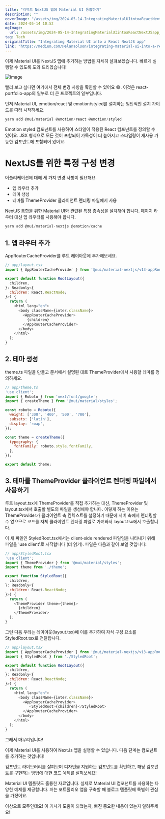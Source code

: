 ```yaml
---
title: "리액트 NextJS 앱에 Material UI 통합하기"
description: ""
coverImage: "/assets/img/2024-05-14-IntegratingMaterialUIintoaReactNextJSapp_0.png"
date: 2024-05-14 10:52
ogImage: 
  url: /assets/img/2024-05-14-IntegratingMaterialUIintoaReactNextJSapp_0.png
tag: Tech
originalTitle: "Integrating Material UI into a React NextJS app"
link: "https://medium.com/@elanaolson/integrating-material-ui-into-a-react-nextjs-app-55a95e15d767"
---
```



이제 Material UI를 NextJS 앱에 추가하는 방법을 자세히 살펴보겠습니다. 빠르게 실행할 수 있도록 도와 드리겠습니다!

![image](/assets/img/2024-05-14-IntegratingMaterialUIintoaReactNextJSapp_0.png)

빨리 보고 싶다면 여기에서 전체 변경 사항을 확인할 수 있어요 😄. 이것은 react-portfolio-app의 일부로 더 큰 프로젝트의 일부입니다.

먼저 Material UI, emotion/react 및 emotion/styled를 설치하는 일반적인 설치 가이드를 따라 시작하세요.



```js
yarn add @mui/material @emotion/react @emotion/styled
```

Emotion styled 컴포넌트를 사용하여 스타일이 적용된 React 컴포넌트를 정의할 수 있어요. JSX 형식으로 모든 것이 포함되어 가독성이 더 높아지고 스타일링이 재사용 가능한 컴포넌트에 포함되어 있어요.

# NextJS를 위한 특정 구성 변경

어플리케이션에 대해 세 가지 변경 사항이 필요해요.



- 앱 라우터 추가
- 테마 생성
- 테마를 ThemeProvider 클라이언트 렌더링 파일에서 사용

NextJS 통합을 위한 Material UI와 관련된 특정 종속성을 설치해야 합니다. 페이지 라우터 대신 앱 라우터를 사용해야 합니다.

```js
yarn add @mui/material-nextjs @emotion/cache
```

## 1. 앱 라우터 추가



AppRouterCacheProvider를 루트 레이아웃에 추가해보세요.

```js
// app/layout.tsx
import { AppRouterCacheProvider } from '@mui/material-nextjs/v13-appRouter';

export default function RootLayout({
  children,
}: Readonly<{
  children: React.ReactNode;
}>) {
  return (
    <html lang="en">
      <body className={inter.className}>
        <AppRouterCacheProvider>
          {children}
        </AppRouterCacheProvider>
      </body>
    </html>
  );
}
```

## 2. 테마 생성

theme.ts 파일을 만들고 문서에서 설명된 대로 ThemeProvider에서 사용할 테마를 정의하세요.



```js
// app/theme.ts
'use client';
import { Roboto } from 'next/font/google';
import { createTheme } from '@mui/material/styles';

const roboto = Roboto({
  weight: ['300', '400', '500', '700'],
  subsets: ['latin'],
  display: 'swap',
});

const theme = createTheme({
  typography: {
    fontFamily: roboto.style.fontFamily,
  },
});

export default theme;
```

## 3. 테마를 ThemeProvider 클라이언트 렌더링 파일에서 사용하기

루트 layout.tsx에 ThemeProvider를 직접 추가하는 대신, ThemeProvider 및 layout.tsx에서 호출할 별도의 파일을 생성해야 합니다. 이렇게 하는 이유는 ThemeProvider가 클라이언트 측 컨텍스트를 설정하기 때문에 서버 측에서 렌더링할 수 없으므로 코드를 자체 클라이언트 렌더링 파일로 가져와서 layout.tsx에서 호출합니다.

이 새 파일인 StyledRoot.tsx에서는 client-side rendered 파일임을 나타내기 위해 파일을 'use client'로 시작합니다 (더 읽기). 파일은 다음과 같이 보일 것입니다:



```js
// app/StyledRoot.tsx
'use client';
import { ThemeProvider } from '@mui/material/styles';
import theme from './theme';

export function StyledRoot({
  children,
}: Readonly<{
  children: React.ReactNode;
}>) {
  return (
    <ThemeProvider theme={theme}>
      {children}
    </ThemeProvider>
  );
}
```

그런 다음 우리는 레이아웃(layout.tsx)에 이를 추가하여 자식 구성 요소를 StyledRoot.tsx로 전달합니다.

```js
// app/layout.tsx
import { AppRouterCacheProvider } from '@mui/material-nextjs/v13-appRouter';
import { StyledRoot } from './StyledRoot';

export default function RootLayout({
  children,
}: Readonly<{
  children: React.ReactNode;
}>) {
  return (
    <html lang="en">
      <body className={inter.className}>
        <AppRouterCacheProvider>
           <StyledRoot>{children}</StyledRoot>
        </AppRouterCacheProvider>
      </body>
    </html>
  );
}
```

그래서 마무리입니다!



이제 Material UI를 사용하여 NextJs 앱을 실행할 수 있습니다. 다음 단계는 컴포넌트를 추가하는 것입니다!

컴포넌트 라이브러리를 살펴보며 디자인을 지원하는 컴포넌트를 확인하고, 해당 컴포넌트를 구현하는 방법에 대한 코드 예제를 살펴보세요!

Material UI 템플릿도 훌륭한 자료입니다. 실제로 Material UI 컴포넌트를 사용하는 다양한 예제를 제공합니다. 저는 포트폴리오 앱을 구축할 때 블로그 템플릿에 특별히 관심을 가졌어요.

이상으로 모두인데요! 이 기사가 도움이 되었는지, 빠진 중요한 내용이 있는지 알려주세요!